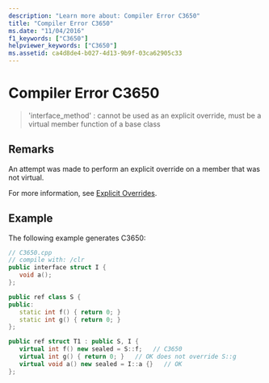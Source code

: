 ```yaml
---
description: "Learn more about: Compiler Error C3650"
title: "Compiler Error C3650"
ms.date: "11/04/2016"
f1_keywords: ["C3650"]
helpviewer_keywords: ["C3650"]
ms.assetid: ca4d8de4-b027-4d13-9b9f-03ca62905c33
---
```

# Compiler Error C3650

> 'interface_method' : cannot be used as an explicit override, must be a virtual member function of a base class

## Remarks

An attempt was made to perform an explicit override on a member that was not virtual.

For more information, see [Explicit Overrides](../../extensions/explicit-overrides-cpp-component-extensions.md).

## Example

The following example generates C3650:

```cpp
// C3650.cpp
// compile with: /clr
public interface struct I {
   void a();
};

public ref class S {
public:
   static int f() { return 0; }
   static int g() { return 0; }
};

public ref struct T1 : public S, I {
   virtual int f() new sealed = S::f;   // C3650
   virtual int g() { return 0; }   // OK does not override S::g
   virtual void a() new sealed = I::a {}   // OK
};
```
